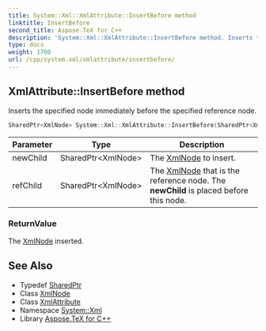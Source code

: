```yaml
---
title: System::Xml::XmlAttribute::InsertBefore method
linktitle: InsertBefore
second_title: Aspose.TeX for C++
description: 'System::Xml::XmlAttribute::InsertBefore method. Inserts the specified node immediately before the specified reference node in C++.'
type: docs
weight: 1700
url: /cpp/system.xml/xmlattribute/insertbefore/
---
```

## XmlAttribute::InsertBefore method


Inserts the specified node immediately before the specified reference node.

```cpp
SharedPtr<XmlNode> System::Xml::XmlAttribute::InsertBefore(SharedPtr<XmlNode> newChild, SharedPtr<XmlNode> refChild) override
```


| Parameter | Type | Description |
| --- | --- | --- |
| newChild | SharedPtr\<XmlNode\> | The [XmlNode](../../xmlnode/) to insert. |
| refChild | SharedPtr\<XmlNode\> | The [XmlNode](../../xmlnode/) that is the reference node. The **newChild** is placed before this node. |

### ReturnValue

The [XmlNode](../../xmlnode/) inserted.

## See Also

* Typedef [SharedPtr](../../../system/sharedptr/)
* Class [XmlNode](../../xmlnode/)
* Class [XmlAttribute](../)
* Namespace [System::Xml](../../)
* Library [Aspose.TeX for C++](../../../)

